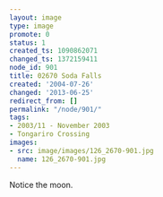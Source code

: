 ```yaml
---
layout: image
type: image
promote: 0
status: 1
created_ts: 1090862071
changed_ts: 1372159411
node_id: 901
title: 02670 Soda Falls
created: '2004-07-26'
changed: '2013-06-25'
redirect_from: []
permalink: "/node/901/"
tags:
- 2003/11 - November 2003
- Tongariro Crossing
images:
- src: image/images/126_2670-901.jpg
  name: 126_2670-901.jpg
---
```

Notice the moon.

